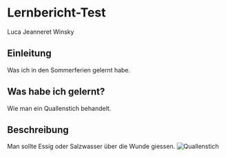 # Lernbericht-Test
Luca Jeanneret Winsky

## Einleitung
Was ich in den Sommerferien gelernt habe.

## Was habe ich gelernt?
Wie man ein Quallenstich behandelt.

## Beschreibung
Man sollte Essig oder Salzwasser über die Wunde giessen.
![Quallenstich](https://user-images.githubusercontent.com/110892742/184815181-e9d0b89d-a12d-4921-abd3-5d733332d3d7.jpg)

